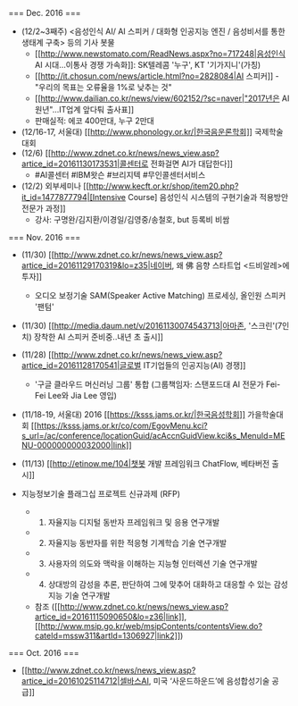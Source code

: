 
=== Dec. 2016 ===
  * (12/2~3째주) <음성인식 AI/ AI 스피커 / 대화형 인공지능 엔진 / 음성비서를 통한 생태계 구축> 등의 기사 봇물 
    * [[http://www.newstomato.com/ReadNews.aspx?no=717248|음성인식 AI 시대…이통사 경쟁 가속화]]: SK텔레콤 '누구', KT '기가지니'(가칭)
    * [[http://it.chosun.com/news/article.html?no=2828084|AI 스피커]] - "우리의 목표는 오류율을 1%로 낮추는 것" 
    * [[http://www.dailian.co.kr/news/view/602152/?sc=naver|"2017년은 AI 원년"...IT업계 앞다퉈 출사표]] 
    * 판매실적: 에코 400만대, 누구 2만대
  * (12/16-17, 서울대) [[http://www.phonology.or.kr/|한국음운론학회]] 국제학술대회 
  * (12/6) [[http://www.zdnet.co.kr/news/news_view.asp?artice_id=20161130173531|콜센터로 전화걸면 AI가 대답한다]] 
    * #AI콜센터 #IBM왓슨 #브리지텍 #무인콜센터서비스
  * (12/2) 외부세미나 [[http://www.kecft.or.kr/shop/item20.php?it_id=1477877794|[Intensive Course] 음성인식 시스템의 구현기술과 적용방안 전문가 과정]]
    * 강사: 구명완/김지환/이경일/김영중/송철호, but 등록비 비쌈

=== Nov. 2016 ===
  * (11/30) [[http://www.zdnet.co.kr/news/news_view.asp?artice_id=20161129170319&lo=z35|네이버, 왜 佛 음향 스타트업 <드비알레>에 투자]]
    * 오디오 보정기술 SAM(Speaker Active Matching) 프로세싱, 올인원 스피커 '팬텀'
  * (11/30) [[http://media.daum.net/v/20161130074543713|아마존, '스크린'(7인치) 장착한 AI 스피커 준비중..내년 초 출시]] 
  * (11/28) [[http://www.zdnet.co.kr/news/news_view.asp?artice_id=20161128170541|글로벌 IT기업들의 인공지능(AI) 경쟁]]
    * '구글 클라우드 머신러닝 그룹' 통합 (그룹책임자: 스탠포드대 AI 전문가 Fei-Fei Lee와 Jia Lee 영입)
  * (11/18-19, 서울대) 2016 [[https://ksss.jams.or.kr/|한국음성학회]] 가을학술대회 [[https://ksss.jams.or.kr/co/com/EgovMenu.kci?s_url=/ac/conference/locationGuid/acAccnGuidView.kci&s_MenuId=MENU-000000000032000|link]]
  * (11/13) [[http://etinow.me/104|챗봇 개발 프레임워크 ChatFlow, 베타버전 출시]]

  * 지능정보기술 플래그십 프로젝트 신규과제 (RFP) 
    * 1) 자율지능 디지털 동반자 프레임워크 및 응용 연구개발
    * 2) 자율지능 동반자를 위한 적응형 기계학습 기술 연구개발
    * 3) 사용자의 의도와 맥락을 이해하는 지능형 인터렉션 기술 연구개발
    * 4) 상대방의 감성을 추론, 판단하여 그에 맞추어 대화하고 대응할 수 있는 감성지능 기술 연구개발 
    * 참조 ([[http://www.zdnet.co.kr/news/news_view.asp?artice_id=20161115090650&lo=z36|link]], [[http://www.msip.go.kr/web/msipContents/contentsView.do?cateId=mssw311&artId=1306927|link2]])

=== Oct. 2016 ===
  * [[http://www.zdnet.co.kr/news/news_view.asp?artice_id=20161025114712|셀바스AI, 미국 ‘사운드하운드’에 음성합성기술 공급]]
